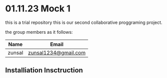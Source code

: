 # 01.11.23 Mock 1
this is a trial repository
this is our second collaborative proggraming project.

the group members as it follows:

| Name | Email | 
| ----- | ----- | 
| zunsal | zunsal1234@gmail.com |


## Installiation Insctruction
